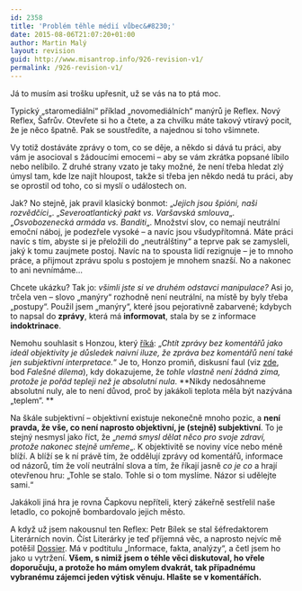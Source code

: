 ```yaml
---
id: 2358
title: 'Problém těhle médií vůbec&#8230;'
date: 2015-08-06T21:07:20+01:00
author: Martin Malý
layout: revision
guid: http://www.misantrop.info/926-revision-v1/
permalink: /926-revision-v1/
---
```

Já to musím asi trošku upřesnit, už se vás na to ptá moc.

Typický &#8222;staromediální&#8220; příklad &#8222;novomediálních&#8220; manýrů je Reflex. Nový Reflex, Šafrův. Otevřete si ho a čtete, a za chvilku máte takový vtíravý pocit, že je něco špatně. Pak se soustředíte, a najednou si toho všimnete.

Vy totiž dostáváte zprávy o tom, co se děje, a někdo si dává tu práci, aby vám je asocioval s žádoucími emocemi &#8211; aby se vám zkrátka popsané líbilo nebo nelíbilo. Z druhé strany vzato je taky možné, že není třeba hledat zlý úmysl tam, kde lze najít hloupost, takže si třeba jen někdo nedá tu práci, aby se oprostil od toho, co si myslí o událostech on.

Jak? No stejně, jak pravil klasický bonmot: &#8222;_Jejich jsou špióni, naši rozvědčíci_&#8222;. &#8222;_Severoatlantický pakt vs. Varšavská smlouva_&#8222;. &#8222;_Osvobozenecká armáda vs. Banditi_&#8222;. Množství slov, co nemají neutrální emoční náboj, je podezřele vysoké &#8211; a navíc jsou všudypřítomná. Máte práci navíc s tím, abyste si je přeložili do &#8222;neutrálštiny&#8220; a teprve pak se zamysleli, jaký k tomu zaujmete postoj. Navíc na to spousta lidí rezignuje &#8211; je to mnoho práce, a přijmout zprávu spolu s postojem je mnohem snazší. No a nakonec to ani nevnímáme&#8230;

Chcete ukázku? Tak jo: _všimli jste si ve druhém odstavci manipulace?_ Asi jo, trčela ven &#8211; slovo &#8222;manýry&#8220; rozhodně není neutrální, na místě by byly třeba &#8222;postupy&#8220;. Použil jsem &#8222;manýry&#8220;, které jsou pejorativně zabarvené; kdybych to napsal do **zprávy**, která má **informovat**, stala by se z informace **indoktrinace**.

Nemohu souhlasit s Honzou, který [říká](http://twitter.com/#!/Simindr/status/22643470216732672): &#8222;_Chtít zprávy bez komentářů jako ideál objektivity je důsledek naivní iluze, že zpráva bez komentářů není také jen subjektivní interpretace._&#8220; Je to, Honzo promiň, diskusní faul (viz [zde](http://www.misantrop.info/462276-trvale-udrzitelna-krava.php), bod _Falešné dilema_), kdy dokazujeme, že _tohle vlastně není žádná zima, protože je pořád tepleji než je absolutní nula_. **Nikdy nedosáhneme absolutní nuly, ale to není důvod, proč by jakákoli teplota měla být nazývána &#8222;teplem&#8220;. **

Na škále subjektivní &#8211; objektivní existuje nekonečně mnoho pozic, a **není pravda, že vše, co není naprosto objektivní, je (stejně) subjektivní**. To je stejný nesmysl jako říct, že &#8222;_nemá smysl dělat něco pro svoje zdraví, protože nakonec stejně umřeme_&#8222;. K objektivitě se noviny více nebo méně blíží. A blíží se k ní právě tím, že oddělují zprávy od komentářů, informace od názorů, tím že volí neutrální slova a tím, že říkají jasně _co je co_ a hrají otevřenou hru: &#8222;Tohle se stalo. Tohle si o tom myslíme. Názor si udělejte sami.&#8220;

Jakákoli jiná hra je rovna Čapkovu nepříteli, který zákeřně sestřelil naše letadlo, co pokojně bombardovalo jejich město.

A když už jsem nakousnul ten Reflex: Petr Bílek se stal šéfredaktorem Literárních novin. Číst Literárky je teď příjemná věc, a naprosto nejvíc mě potěšil [Dossier](http://www.dossier.cz/). Má v podtitulu &#8222;Informace, fakta, analýzy&#8220;, a četl jsem ho jako u vytržení. **Všem, s nimiž jsem o téhle věci diskutoval, ho vřele doporučuju, a protože ho mám omylem dvakrát, tak případnému vybranému zájemci jeden výtisk věnuju. Hlašte se v komentářích.**